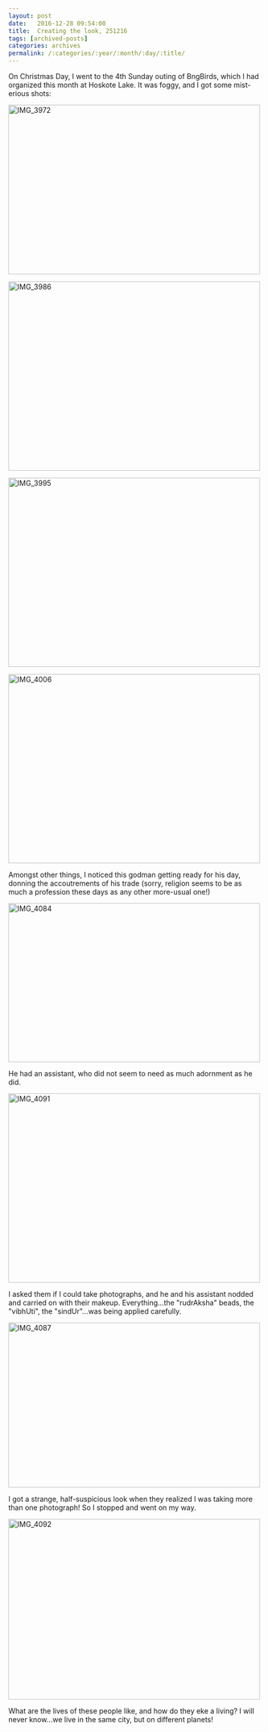```yaml
---
layout: post
date:	2016-12-28 09:54:00
title:  Creating the look, 251216
tags: [archived-posts]
categories: archives
permalink: /:categories/:year/:month/:day/:title/
---
```

On Christmas Day, I went to the 4th Sunday outing of BngBirds, which I had organized this month at Hoskote Lake. It was foggy, and I got some mist-erious shots:

<a data-flickr-embed="true" href="https://www.flickr.com/photos/86494503@N00/31533537200/in/album-72157676702861181/" title="IMG_3972"><img src="https://c1.staticflickr.com/1/606/31533537200_3edd9a308e.jpg" width="500" height="336" alt="IMG_3972"></a><script async="async" src="//embedr.flickr.com/assets/client-code.js" charset="utf-8"></script>

<a data-flickr-embed="true" href="https://www.flickr.com/photos/86494503@N00/31906594305/in/album-72157676702861181/" title="IMG_3986"><img src="https://c2.staticflickr.com/1/491/31906594305_5b12e8208b.jpg" width="500" height="375" alt="IMG_3986"></a><script async="async" src="//embedr.flickr.com/assets/client-code.js" charset="utf-8"></script>

<a data-flickr-embed="true" href="https://www.flickr.com/photos/86494503@N00/31906601385/in/album-72157676702861181/" title="IMG_3995"><img src="https://c2.staticflickr.com/1/416/31906601385_ced89a0721.jpg" width="500" height="375" alt="IMG_3995"></a><script async="async" src="//embedr.flickr.com/assets/client-code.js" charset="utf-8"></script>

<a data-flickr-embed="true" href="https://www.flickr.com/photos/86494503@N00/31066364244/in/album-72157676702861181/" title="IMG_4006"><img src="https://c5.staticflickr.com/1/734/31066364244_e92b327e6f.jpg" width="500" height="375" alt="IMG_4006"></a><script async="async" src="//embedr.flickr.com/assets/client-code.js" charset="utf-8"></script>

Amongst other things, I noticed this godman getting ready for his day, donning the accoutrements of his trade (sorry, religion seems to be as much a profession these days as any other more-usual one!)

<a data-flickr-embed="true" href="https://www.flickr.com/photos/86494503@N00/31097835963/in/album-72157676702861181/" title="IMG_4084"><img src="https://c4.staticflickr.com/1/408/31097835963_683199ccb0.jpg" width="500" height="315" alt="IMG_4084"></a><script async="async" src="//embedr.flickr.com/assets/client-code.js" charset="utf-8"></script>

He had an assistant, who did not seem to need as much adornment as he did.

<a data-flickr-embed="true" href="https://www.flickr.com/photos/86494503@N00/31759387412/in/album-72157676702861181/" title="IMG_4091"><img src="https://c5.staticflickr.com/1/740/31759387412_b9a4ecbdbe.jpg" width="500" height="375" alt="IMG_4091"></a><script async="async" src="//embedr.flickr.com/assets/client-code.js" charset="utf-8"></script>


I asked them if I could take photographs, and he and his assistant nodded and carried on with their makeup. Everything...the "rudrAksha" beads, the "vibhUti", the "sindUr"...was being applied carefully.

<a data-flickr-embed="true" href="https://www.flickr.com/photos/86494503@N00/31097845303/in/album-72157676702861181/" title="IMG_4087"><img src="https://c8.staticflickr.com/6/5610/31097845303_99d94eb68a.jpg" width="500" height="327" alt="IMG_4087"></a><script async="async" src="//embedr.flickr.com/assets/client-code.js" charset="utf-8"></script>

I got a strange, half-suspicious look when they realized I was taking more than one photograph! So I stopped and went on my way. 

<a data-flickr-embed="true" href="https://www.flickr.com/photos/86494503@N00/31759393082/in/album-72157676702861181/" title="IMG_4092"><img src="https://c3.staticflickr.com/1/694/31759393082_387d3be52e.jpg" width="500" height="358" alt="IMG_4092"></a><script async="async" src="//embedr.flickr.com/assets/client-code.js" charset="utf-8"></script>

What are the lives of these people like, and how do they eke a living? I will never know...we live in the same city, but on different planets!

